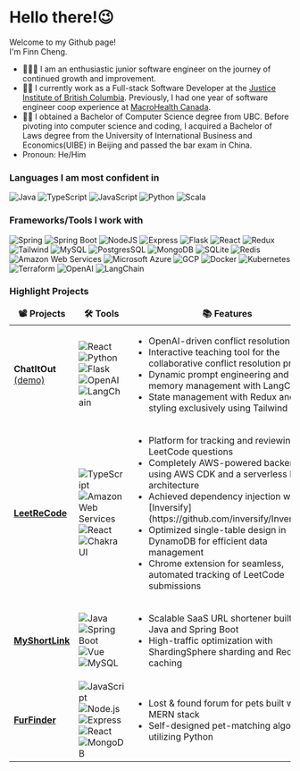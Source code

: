 <h1>Hello there!😉</h1>

Welcome to my Github page! </br> I'm Finn Cheng.

- 🧑🏻‍💻 I am an enthusiastic junior software engineer on the journey of continued growth and improvement.
- :man_technologist: I currently work as a Full-stack Software Developer at the [Justice Institute of British Columbia](https://www.jibc.ca/). Previously, I had one year of software engineer coop experience at [MacroHealth Canada](https://macrohealth.com/).
- 👨‍🎓 I obtained a Bachelor of Computer Science degree from UBC. Before pivoting into computer science and coding, I acquired a Bachelor of Laws degree from the University of International Business and Economics(UIBE) in Beijing and passed the bar exam in China.
- Pronoun: He/Him

<h3>Languages I am most confident in</h3>
<p>
  <img alt="Java" src="https://img.shields.io/badge/Java-ED8B00?style=for-the-badge&logo=java&logoColor=white" />
  <img alt="TypeScript" src="https://img.shields.io/badge/TypeScript-3178C6?style=for-the-badge&logo=typescript&logoColor=black" />
  <img alt="JavaScript" src="https://img.shields.io/badge/JavaScript-F7DF1E?style=for-the-badge&logo=javascript&logoColor=black" />
  <img alt="Python" src="https://img.shields.io/badge/Python-3776AB?style=for-the-badge&logo=python&logoColor=white" /> 
  <img alt="Scala" src="https://img.shields.io/badge/Scala-DC322F?style=for-the-badge&logo=scala&logoColor=white" /> 
</p>


<h3>Frameworks/Tools I work with</h3>
<p>
  <!-- Backend Frameworks -->
  <img alt="Spring" src="https://img.shields.io/badge/Spring-6DB33F?style=for-the-badge&logo=spring&logoColor=white" />
  <img alt="Spring Boot" src="https://img.shields.io/badge/Spring%20Boot-6DB33F?style=for-the-badge&logo=springboot&logoColor=white" />
  <img alt="NodeJS" src="https://img.shields.io/badge/Node.js-43853D?style=for-the-badge&logo=node.js&logoColor=white" />
  <img alt="Express" src="https://img.shields.io/badge/Express.js-404D59?style=for-the-badge" />
  <img alt="Flask" src="https://img.shields.io/badge/Flask-000000?style=for-the-badge&logo=flask&logoColor=white" />

  <!-- Frontend Frameworks and Libraries -->
  <img alt="React" src="https://img.shields.io/badge/React-61DAFB?style=for-the-badge&logo=react&logoColor=black" />
  <img alt="Redux" src="https://img.shields.io/badge/Redux-764ABC?style=for-the-badge&logo=redux&logoColor=white" />
  <img alt="Tailwind" src="https://img.shields.io/badge/Tailwind_CSS-38B2AC?style=for-the-badge&logo=tailwind-css&logoColor=white" />

  <!-- Databases -->
  <img alt="MySQL" src="https://img.shields.io/badge/MySQL-00000F?style=for-the-badge&logo=mysql&logoColor=white" />
  <img alt="PostgresSQL" src="https://img.shields.io/badge/PostgreSQL-316192?style=for-the-badge&logo=postgresql&logoColor=white" />
  <img alt="MongoDB" src="https://img.shields.io/badge/MongoDB-4EA94B?style=for-the-badge&logo=mongodb&logoColor=white" /> 
  <img alt="SQLite" src="https://img.shields.io/badge/SQLite-07405E?style=for-the-badge&logo=sqlite&logoColor=white" />
  <img alt="Redis" src="https://img.shields.io/badge/Redis-DC382D?style=for-the-badge&logo=redis&logoColor=white" />

  <!-- Cloud and DevOps -->
  <img alt="Amazon Web Services" src="https://img.shields.io/badge/AWS-232F3E?style=for-the-badge&logo=amazonwebservices&logoColor=white" />
  <img alt="Microsoft Azure" src="https://img.shields.io/badge/Azure-0078D4?style=for-the-badge&logo=microsoftazure&logoColor=white" />
  <img alt="GCP" src="https://img.shields.io/badge/Google%20Cloud-4285F4?style=for-the-badge&logo=googlecloud&logoColor=white" />
  <img alt="Docker" src="https://img.shields.io/badge/Docker-2496ED?style=for-the-badge&logo=docker&logoColor=white" />
  <img alt="Kubernetes" src="https://img.shields.io/badge/Kubernetes-326CE5?style=for-the-badge&logo=kubernetes&logoColor=white" />
  <img alt="Terraform" src="https://img.shields.io/badge/Terraform-7B42BC?style=for-the-badge&logo=terraform&logoColor=white" />

  <!-- AI and Tools -->
  <img alt="OpenAI" src="https://img.shields.io/badge/OpenAI-412991?style=for-the-badge&logo=openai&logoColor=white" />
  <img alt="LangChain" src="https://img.shields.io/badge/LangChain-FF9900?style=for-the-badge&logo=langchain&logoColor=white" />
</p>


<h3>Highlight Projects</h3>
<table>
  <thead align="center">
    <tr>
      <td><b>📽️ Projects</b></td>
      <td><b>🛠️ Tools</b></td>
      <td><b>📚 Features</b></td>
    </tr>
  </thead>
  <tbody>
    <tr>
      <td><b>ChatItOut</b><br><a href="https://chatitout.jibc.ca/">(demo)</a></td>
      <td>
          <img alt="React" src="https://img.shields.io/badge/React-61DAFB?style=for-the-badge&logo=react&logoColor=black" />
          <img alt="Python" src="https://img.shields.io/badge/Python-3776AB?style=for-the-badge&logo=python&logoColor=white" />
          <img alt="Flask" src="https://img.shields.io/badge/Flask-000000?style=for-the-badge&logo=flask&logoColor=white" />
          <img alt="OpenAI" src="https://img.shields.io/badge/OpenAI-412991?style=for-the-badge&logo=openai&logoColor=white" />
          <img alt="LangChain" src="https://img.shields.io/badge/LangChain-FF9900?style=for-the-badge&logo=langchain&logoColor=white" />
      </td>
      <td>
        <ul>
          <li>OpenAI-driven conflict resolution coach</li>
          <li>Interactive teaching tool for the collaborative conflict resolution program</li>
          <li>Dynamic prompt engineering and robust memory management with LangChain</li>
          <li>State management with Redux and styling exclusively using Tailwind CSS</li>
        </ul>
      </td>
    </tr>
    <tr>
      <td><a href="https://github.com/ddm1293/LeetReCode"><b>LeetReCode</b></a></td>
      <td>
          <img alt="TypeScript" src="https://img.shields.io/badge/TypeScript-007ACC?style=for-the-badge&logo=typescript&logoColor=white" />
          <img alt="Amazon Web Services" src="https://img.shields.io/badge/AWS-232F3E?style=for-the-badge&logo=amazonwebservices&logoColor=white" />
          <img alt="React" src="https://img.shields.io/badge/React-61DAFB?style=for-the-badge&logo=react&logoColor=black" />
          <img alt="Chakra UI" src="https://img.shields.io/badge/Chakra_UI-319795?style=for-the-badge&logo=chakraui&logoColor=white" />
      </td>
      <td>
        <ul>
          <li>Platform for tracking and reviewing LeetCode questions</li>
          <li>Completely AWS-powered backend using AWS CDK and a serverless MVC architecture</li>
          <li>Achieved dependency injection with [Inversify](https://github.com/inversify/InversifyJS)</li>
          <li>Optimized single-table design in DynamoDB for efficient data management</li>
          <li>Chrome extension for seamless, automated tracking of LeetCode submissions</li>
        </ul>
      </td>
    </tr>
    <tr>
      <td><a href="https://github.com/ddm1293/MyShortLink"><b>MyShortLink</b></a></td>
      <td>
          <img alt="Java" src="https://img.shields.io/badge/Java-007396?style=for-the-badge&logo=java&logoColor=white" />
          <img alt="Spring Boot" src="https://img.shields.io/badge/Spring%20Boot-6DB33F?style=for-the-badge&logo=springboot&logoColor=white" />
          <img alt="Vue" src="https://img.shields.io/badge/Vue.js-35495E?style=for-the-badge&logo=vue.js&logoColor=4FC08D" />
          <img alt="MySQL" src="https://img.shields.io/badge/MySQL-00000F?style=for-the-badge&logo=mysql&logoColor=white" />
      </td>
      <td>
        <ul>
          <li>Scalable SaaS URL shortener built with Java and Spring Boot</li>
          <li>High-traffic optimization with ShardingSphere sharding and Redis caching</li>
        </ul>
      </td>
    </tr>
    <tr>
      <td><a href="https://github.com/ddm1293/FurFinder"><b>FurFinder</b></a></td>
      <td>
          <img alt="JavaScript" src="https://img.shields.io/badge/JavaScript-F7DF1E?style=for-the-badge&logo=javascript&logoColor=black" />
          <img alt="Node.js" src="https://img.shields.io/badge/Node.js-43853D?style=for-the-badge&logo=node.js&logoColor=white" />
          <img alt="Express" src="https://img.shields.io/badge/Express.js-404D59?style=for-the-badge" />
          <img alt="React" src="https://img.shields.io/badge/React-61DAFB?style=for-the-badge&logo=react&logoColor=black" />
          <img alt="MongoDB" src="https://img.shields.io/badge/MongoDB-47A248?style=for-the-badge&logo=mongodb&logoColor=white" />
      </td>
      <td>
        <ul>
          <li>Lost & found forum for pets built with the MERN stack</li>
          <li>Self-designed pet-matching algorithm utilizing Python</li>
        </ul>
      </td>
    </tr>
  </tbody>
</table>
